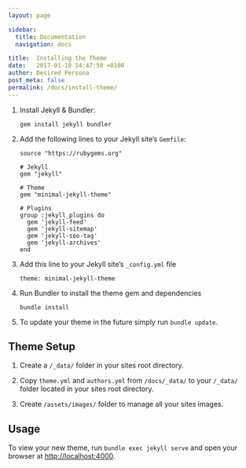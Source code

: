 ```yaml
---
layout: page

sidebar:
  title: Documentation
  navigation: docs

title:  Installing the Theme
date:   2017-01-10 14:47:50 +0100
author: Desired Persona
post_meta: false
permalink: /docs/install-theme/
---
```


1. Install Jekyll & Bundler:

    ```
    gem install jekyll bundler
    ```

2. Add the following lines to your Jekyll site’s `Gemfile`:  

    ```
    source "https://rubygems.org"

    # Jekyll
    gem "jekyll"

    # Theme
    gem "minimal-jekyll-theme"

    # Plugins
    group :jekyll_plugins do
      gem 'jekyll-feed'
      gem 'jekyll-sitemap'
      gem 'jekyll-seo-tag'
      gem 'jekyll-archives'
    end
    ```

3. Add this line to your Jekyll site’s `_config.yml` file

    ```
    theme: minimal-jekyll-theme
    ```

4. Run Bundler to install the theme gem and dependencies

    ```
    bundle install
    ```
5. To update your theme in the future simply run `bundle update`.


## Theme Setup

1. Create a `/_data/` folder in your sites root directory.

2. Copy `theme.yml` and `authors.yml` from `/docs/_data/` to your `/_data/` folder located in your sites root directory.

3. Create `/assets/images/` folder to manage all your sites images.


## Usage

To view your new theme, run `bundle exec jekyll serve` and open your browser at [http://localhost:4000](http://localhost:4000).